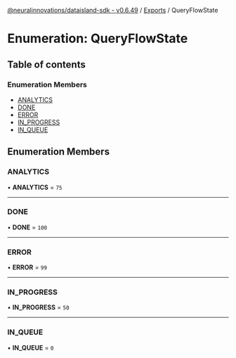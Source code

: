[@neuralinnovations/dataisland-sdk - v0.6.49](../../README.md) / [Exports](../modules.md) / QueryFlowState

# Enumeration: QueryFlowState

## Table of contents

### Enumeration Members

- [ANALYTICS](QueryFlowState.md#analytics)
- [DONE](QueryFlowState.md#done)
- [ERROR](QueryFlowState.md#error)
- [IN\_PROGRESS](QueryFlowState.md#in_progress)
- [IN\_QUEUE](QueryFlowState.md#in_queue)

## Enumeration Members

### ANALYTICS

• **ANALYTICS** = ``75``

___

### DONE

• **DONE** = ``100``

___

### ERROR

• **ERROR** = ``99``

___

### IN\_PROGRESS

• **IN\_PROGRESS** = ``50``

___

### IN\_QUEUE

• **IN\_QUEUE** = ``0``
